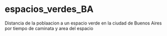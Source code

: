 # espacios_verdes_BA
Distancia de la poblaacion a un espacio verde en la ciudad de Buenos Aires por tiempo de caminata y area del espacio

